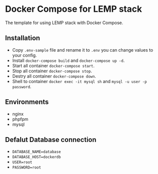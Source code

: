 # Docker Compose for LEMP stack

The template for using LEMP stack with Docker Compose.


## Installation

- Copy `.env-sample` file and rename it to `.env` you can change values to your config.
- Install `docker-compose build` and `docker-compose up -d`.
- Start all container `docker-compose start`.
- Stop all container `docker-compose stop`.
- Destry all container `docker-compose down`.
- Shell to container `docker exec -it mysql sh` and `mysql -u user -p password`.


## Environments

- nginx
- phpfpm
- mysql


## Defalut Database connection

- `DATABASE_NAME=database`
- `DATABASE_HOST=dockerdb`
- `USER=root`
- `PASSWORD=root`
